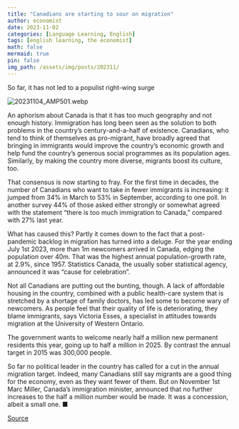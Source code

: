 ```yaml
---
title: "Canadians are starting to sour on migration"
author: economist
date: 2023-11-02
categories: [Language Learning, English]
tags: [english learning, the economist]
math: false
mermaid: true
pin: false
img_path: /assets/img/posts/202311/
---
```




So far, it has not led to a populist right-wing surge

![20231104_AMP501.webp](20231104_AMP501.webp)

An aphorism about Canada is that it has too much geography and not enough history. Immigration has long been seen as the solution to both problems in the country’s century-and-a-half of existence. Canadians, who tend to think of themselves as pro-migrant, have broadly agreed that bringing in immigrants would improve the country’s economic growth and help fund the country’s generous social programmes as its population ages. Similarly, by making the country more diverse, migrants boost its culture, too.

That consensus is now starting to fray. For the first time in decades, the number of Canadians who want to take in fewer immigrants is increasing: it jumped from 34% in March to 53% in September, according to one poll. In another survey 44% of those asked either strongly or somewhat agreed with the statement “there is too much immigration to Canada,” compared with 27% last year.

What has caused this? Partly it comes down to the fact that a post-pandemic backlog in migration has turned into a deluge. For the year ending July 1st 2023, more than 1m newcomers arrived in Canada, edging the population over 40m. That was the highest annual population-growth rate, at 2.9%, since 1957. Statistics Canada, the usually sober statistical agency, announced it was “cause for celebration”.

Not all Canadians are putting out the bunting, though. A lack of affordable housing in the country, combined with a public health-care system that is stretched by a shortage of family doctors, has led some to become wary of newcomers. As people feel that their quality of life is deteriorating, they blame immigrants, says Victoria Esses, a specialist in attitudes towards migration at the University of Western Ontario.

The government wants to welcome nearly half a million new permanent residents this year, going up to half a million in 2025. By contrast the annual target in 2015 was 300,000 people.

So far no political leader in the country has called for a cut in the annual migration target. Indeed, many Canadians still say migrants are a good thing for the economy, even as they want fewer of them. But on November 1st Marc Miller, Canada’s immigration minister, announced that no further increases to the half a million number would be made. It was a concession, albeit a small one. ■



[Source](https://www.economist.com/the-americas/2023/11/02/canadians-are-starting-to-sour-on-migration)




